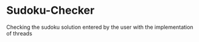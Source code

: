 # Sudoku-Checker

Checking the sudoku solution entered by the user with the implementation of threads
